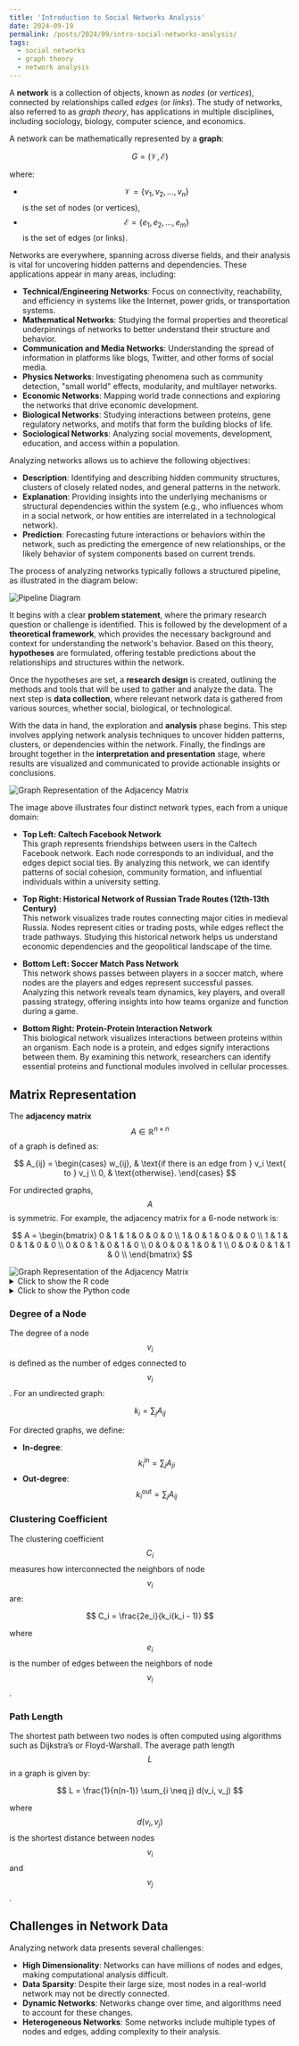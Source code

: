 ```yaml
---
title: 'Introduction to Social Networks Analysis'
date: 2024-09-19
permalink: /posts/2024/09/intro-social-networks-analysis/
tags:
  - social networks
  - graph theory
  - network analysis
---
```




A **network** is a collection of objects, known as *nodes* (or *vertices*), connected by relationships called *edges* (or *links*). The study of networks, also referred to as *graph theory*, has applications in multiple disciplines, including sociology, biology, computer science, and economics.

A network can be mathematically represented by a **graph**:

$$
G = (\mathcal{V}, \mathcal{E})
$$

where:

- $$\mathcal{V} = \{v_1, v_2, \dots, v_n\}$$ is the set of nodes (or vertices),
- $$\mathcal{E} = \{e_1, e_2, \dots, e_m\}$$ is the set of edges (or links).


Networks are everywhere, spanning across diverse fields, and their analysis is vital for uncovering hidden patterns and dependencies. These applications appear in many areas, including:

- **Technical/Engineering Networks**: Focus on connectivity, reachability, and efficiency in systems like the Internet, power grids, or transportation systems.
- **Mathematical Networks**: Studying the formal properties and theoretical underpinnings of networks to better understand their structure and behavior.
- **Communication and Media Networks**: Understanding the spread of information in platforms like blogs, Twitter, and other forms of social media.
- **Physics Networks**: Investigating phenomena such as community detection, "small world" effects, modularity, and multilayer networks.
- **Economic Networks**: Mapping world trade connections and exploring the networks that drive economic development.
- **Biological Networks**: Studying interactions between proteins, gene regulatory networks, and motifs that form the building blocks of life.
- **Sociological Networks**: Analyzing social movements, development, education, and access within a population.

Analyzing networks allows us to achieve the following objectives:

- **Description**: Identifying and describing hidden community structures, clusters of closely related nodes, and general patterns in the network.
- **Explanation**: Providing insights into the underlying mechanisms or structural dependencies within the system (e.g., who influences whom in a social network, or how entities are interrelated in a technological network).
- **Prediction**: Forecasting future interactions or behaviors within the network, such as predicting the emergence of new relationships, or the likely behavior of system components based on current trends.

The process of analyzing networks typically follows a structured pipeline, as illustrated in the diagram below:

![Pipeline Diagram](/images/diagram1.png)

It begins with a clear **problem statement**, where the primary research question or challenge is identified. This is followed by the development of a **theoretical framework**, which provides the necessary background and context for understanding the network's behavior. Based on this theory, **hypotheses** are formulated, offering testable predictions about the relationships and structures within the network.

Once the hypotheses are set, a **research design** is created, outlining the methods and tools that will be used to gather and analyze the data. The next step is **data collection**, where relevant network data is gathered from various sources, whether social, biological, or technological.

With the data in hand, the exploration and **analysis** phase begins. This step involves applying network analysis techniques to uncover hidden patterns, clusters, or dependencies within the network. Finally, the findings are brought together in the **interpretation and presentation** stage, where results are visualized and communicated to provide actionable insights or conclusions.



![Graph Representation of the Adjacency Matrix](/images/nets.png)

The image above illustrates four distinct network types, each from a unique domain:

- **Top Left: Caltech Facebook Network**  
  This graph represents friendships between users in the Caltech Facebook network. Each node corresponds to an individual, and the edges depict social ties. By analyzing this network, we can identify patterns of social cohesion, community formation, and influential individuals within a university setting.

- **Top Right: Historical Network of Russian Trade Routes (12th-13th Century)**  
  This network visualizes trade routes connecting major cities in medieval Russia. Nodes represent cities or trading posts, while edges reflect the trade pathways. Studying this historical network helps us understand economic dependencies and the geopolitical landscape of the time.

- **Bottom Left: Soccer Match Pass Network**  
  This network shows passes between players in a soccer match, where nodes are the players and edges represent successful passes. Analyzing this network reveals team dynamics, key players, and overall passing strategy, offering insights into how teams organize and function during a game.

- **Bottom Right: Protein-Protein Interaction Network**  
  This biological network visualizes interactions between proteins within an organism. Each node is a protein, and edges signify interactions between them. By examining this network, researchers can identify essential proteins and functional modules involved in cellular processes.


## Matrix Representation

The **adjacency matrix** $$A \in \mathbb{R}^{n \times n}$$ of a graph is defined as:

$$
A_{ij} = 
\begin{cases} 
w_{ij}, & \text{if there is an edge from } v_i \text{ to } v_j \\
0, & \text{otherwise}.
\end{cases}
$$

For undirected graphs, $$A$$ is symmetric. For example, the adjacency matrix for a 6-node network is:

$$
A =
\begin{bmatrix}
0 & 1 & 1 & 0 & 0 & 0 \\
1 & 0 & 1 & 0 & 0 & 0 \\
1 & 1 & 0 & 1 & 0 & 0 \\
0 & 0 & 1 & 0 & 1 & 0 \\
0 & 0 & 0 & 1 & 0 & 1 \\
0 & 0 & 0 & 1 & 1 & 0 \\
\end{bmatrix}
$$



<img src="/images/graph1.png" alt="Graph Representation of the Adjacency Matrix">


<details>
  <summary>Click to show the R code</summary>

  <pre><code>
# Load necessary library
library(igraph)

# Define the adjacency matrix
adj_matrix <- matrix(c(0, 1, 1, 0, 0, 0,
                       1, 0, 1, 0, 0, 0,
                       1, 1, 0, 1, 0, 0,
                       0, 0, 1, 0, 1, 0,
                       0, 0, 0, 1, 0, 1,
                       0, 0, 0, 1, 1, 0),
                     nrow = 6, ncol = 6, byrow = TRUE)

# Create a graph object from the adjacency matrix
graph <- graph_from_adjacency_matrix(adj_matrix, mode = "undirected")

# Plot the graph
plot(graph, vertex.label = c("v1", "v2", "v3", "v4", "v5", "v6"),
     vertex.size = 30, 
     vertex.color = "lightblue", 
     edge.arrow.size = 0.5, 
     main = "Graph Representation of the Adjacency Matrix")
  </code></pre>

</details>

<details>
  <summary>Click to show the Python code</summary>

  <pre><code>
# Import necessary libraries
import networkx as nx
import matplotlib.pyplot as plt

# Define the adjacency matrix as a list of lists
adj_matrix = [
    [0, 1, 1, 0, 0, 0],
    [1, 0, 1, 0, 0, 0],
    [1, 1, 0, 1, 0, 0],
    [0, 0, 1, 0, 1, 0],
    [0, 0, 0, 1, 0, 1],
    [0, 0, 0, 1, 1, 0]
]

# Create a graph object from the adjacency matrix
G = nx.Graph(adj_matrix)

# Plot the graph
nx.draw(G, with_labels=True, node_color='lightblue', node_size=500, font_weight='bold')
plt.title('Graph Representation of the Adjacency Matrix')
plt.show()
  </code></pre>

</details>


### Degree of a Node

The degree of a node $$v_i$$ is defined as the number of edges connected to $$v_i$$. For an undirected graph:

$$
k_i = \sum_{j} A_{ij}
$$

For directed graphs, we define:

- **In-degree**: $$k_i^{\text{in}} = \sum_j A_{ji}$$
- **Out-degree**: $$k_i^{\text{out}} = \sum_j A_{ij}$$

### Clustering Coefficient

The clustering coefficient $$C_i$$ measures how interconnected the neighbors of node $$v_i$$ are:

$$
C_i = \frac{2e_i}{k_i(k_i - 1)}
$$

where $$e_i$$ is the number of edges between the neighbors of node $$v_i$$.

### Path Length

The shortest path between two nodes is often computed using algorithms such as Dijkstra’s or Floyd-Warshall. The average path length $$L$$ in a graph is given by:

$$
L = \frac{1}{n(n-1)} \sum_{i \neq j} d(v_i, v_j)
$$

where $$d(v_i, v_j)$$ is the shortest distance between nodes $$v_i$$ and $$v_j$$.

## Challenges in Network Data

Analyzing network data presents several challenges:

- **High Dimensionality**: Networks can have millions of nodes and edges, making computational analysis difficult.
- **Data Sparsity**: Despite their large size, most nodes in a real-world network may not be directly connected.
- **Dynamic Networks**: Networks change over time, and algorithms need to account for these changes.
- **Heterogeneous Networks**: Some networks include multiple types of nodes and edges, adding complexity to their analysis.
